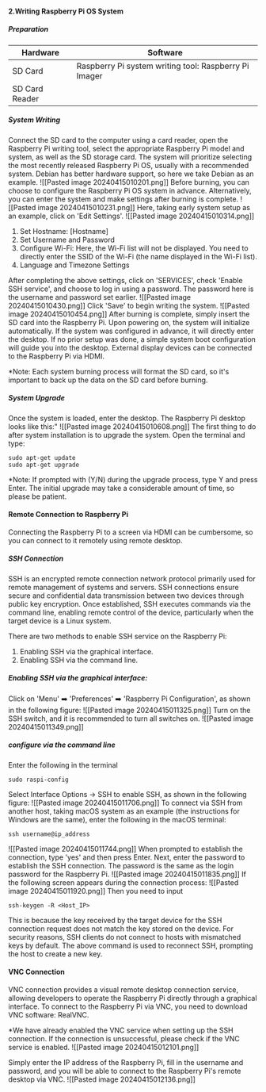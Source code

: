 #### 2.Writing Raspberry Pi OS System

##### Preparation

| Hardware       | Software                                              |
| -------------- | ----------------------------------------------------- |
| SD Card        | Raspberry Pi system writing tool: Raspberry Pi Imager |
| SD Card Reader |                                                       |

##### System Writing

Connect the SD card to the computer using a card reader, open the Raspberry Pi writing tool, select the appropriate Raspberry Pi model and system, as well as the SD storage card. The system will prioritize selecting the most recently released Raspberry Pi OS, usually with a recommended system. Debian has better hardware support, so here we take Debian as an example.
![[Pasted image 20240415010201.png]]
Before burning, you can choose to configure the Raspberry Pi OS system in advance. Alternatively, you can enter the system and make settings after burning is complete.
![[Pasted image 20240415010231.png]]
Here, taking early system setup as an example, click on 'Edit Settings'.
![[Pasted image 20240415010314.png]]

1. Set Hostname: [Hostname]
2. Set Username and Password
3. Configure Wi-Fi: Here, the Wi-Fi list will not be displayed. You need to directly enter the SSID of the Wi-Fi (the name displayed in the Wi-Fi list).
4. Language and Timezone Settings

After completing the above settings, click on 'SERVICES', check 'Enable SSH service', and choose to log in using a password. The password here is the username and password set earlier.
![[Pasted image 20240415010430.png]]
Click 'Save' to begin writing the system.
![[Pasted image 20240415010454.png]]
After burning is complete, simply insert the SD card into the Raspberry Pi. Upon powering on, the system will initialize automatically.
If the system was configured in advance, it will directly enter the desktop.
If no prior setup was done, a simple system boot configuration will guide you into the desktop.
External display devices can be connected to the Raspberry Pi via HDMI.

\*Note: Each system burning process will format the SD card, so it's important to back up the data on the SD card before burning.

##### System Upgrade

Once the system is loaded, enter the desktop. The Raspberry Pi desktop looks like this:"
![[Pasted image 20240415010608.png]]
The first thing to do after system installation is to upgrade the system. Open the terminal and type:

```
sudo apt-get update
sudo apt-get upgrade
```

\*Note: If prompted with (Y/N) during the upgrade process, type Y and press Enter. The initial upgrade may take a considerable amount of time, so please be patient.

#### Remote Connection to Raspberry Pi

Connecting the Raspberry Pi to a screen via HDMI can be cumbersome, so you can connect to it remotely using remote desktop.

##### SSH Connection

SSH is an encrypted remote connection network protocol primarily used for remote management of systems and servers. SSH connections ensure secure and confidential data transmission between two devices through public key encryption. Once established, SSH executes commands via the command line, enabling remote control of the device, particularly when the target device is a Linux system.

There are two methods to enable SSH service on the Raspberry Pi:

1. Enabling SSH via the graphical interface.
2. Enabling SSH via the command line.

##### Enabling SSH via the graphical interface:

Click on 'Menu' ➡️ 'Preferences' ➡️ 'Raspberry Pi Configuration', as shown in the following figure:
![[Pasted image 20240415011325.png]]
Turn on the SSH switch, and it is recommended to turn all switches on.
![[Pasted image 20240415011349.png]]

##### configure via the command line

Enter the following in the terminal

```
sudo raspi-config
```

Select Interface Options -> SSH to enable SSH, as shown in the following figure:
![[Pasted image 20240415011706.png]]
To connect via SSH from another host, taking macOS system as an example (the instructions for Windows are the same), enter the following in the macOS terminal:

```
ssh username@ip_address
```

![[Pasted image 20240415011744.png]]
When prompted to establish the connection, type 'yes' and then press Enter. Next, enter the password to establish the SSH connection. The password is the same as the login password for the Raspberry Pi.
![[Pasted image 20240415011835.png]]
If the following screen appears during the connection process:
![[Pasted image 20240415011920.png]]
Then you need to input

```
ssh-keygen -R <Host_IP>
```

This is because the key received by the target device for the SSH connection request does not match the key stored on the device. For security reasons, SSH clients do not connect to hosts with mismatched keys by default. The above command is used to reconnect SSH, prompting the host to create a new key.

#### VNC Connection

VNC connection provides a visual remote desktop connection service, allowing developers to operate the Raspberry Pi directly through a graphical interface. To connect to the Raspberry Pi via VNC, you need to download VNC software: RealVNC.

\*We have already enabled the VNC service when setting up the SSH connection. If the connection is unsuccessful, please check if the VNC service is enabled.
![[Pasted image 20240415012101.png]]

Simply enter the IP address of the Raspberry Pi, fill in the username and password, and you will be able to connect to the Raspberry Pi's remote desktop via VNC.
![[Pasted image 20240415012136.png]]
